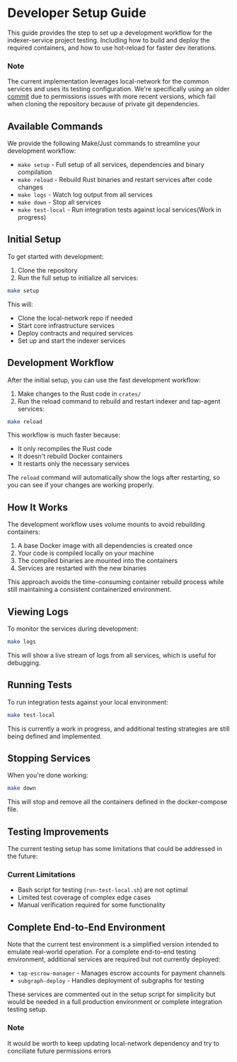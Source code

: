 # Developer Setup Guide

This guide provides the step to set up a development workflow for the indexer-service project testing.
Including how to build and deploy the required containers, and how to use hot-reload for faster dev iterations.

### Note

The current implementation leverages local-network for the common services and uses its testing configuration. We're specifically using an older [commit](https://github.com/edgeandnode/local-network/commit/ae72f1b8d57f18e7055a7fa29b873fe5bb8d9879) due to permissions issues with more recent versions, which fail when cloning the repository because of private git dependencies.

## Available Commands

We provide the following Make/Just commands to streamline your development workflow:

- `make setup` - Full setup of all services, dependencies and binary compilation
- `make reload` - Rebuild Rust binaries and restart services after code changes
- `make logs` - Watch log output from all services
- `make down` - Stop all services
- `make test-local` - Run integration tests against local services(Work in progress)

## Initial Setup

To get started with development:

1. Clone the repository
2. Run the full setup to initialize all services:

```bash
make setup
```

This will:

- Clone the local-network repo if needed
- Start core infrastructure services
- Deploy contracts and required services
- Set up and start the indexer services

## Development Workflow

After the initial setup, you can use the fast development workflow:

1. Make changes to the Rust code in `crates/`
2. Run the reload command to rebuild and restart indexer and tap-agent services:

```bash
make reload
```

This workflow is much faster because:

- It only recompiles the Rust code
- It doesn't rebuild Docker containers
- It restarts only the necessary services

The `reload` command will automatically show the logs after restarting, so you can see if your changes are working properly.

## How It Works

The development workflow uses volume mounts to avoid rebuilding containers:

1. A base Docker image with all dependencies is created once
2. Your code is compiled locally on your machine
3. The compiled binaries are mounted into the containers
4. Services are restarted with the new binaries

This approach avoids the time-consuming container rebuild process while still maintaining a consistent containerized environment.

## Viewing Logs

To monitor the services during development:

```bash
make logs
```

This will show a live stream of logs from all services, which is useful for debugging.

## Running Tests

To run integration tests against your local environment:

```bash
make test-local
```

This is currently a work in progress, and additional testing strategies are still being defined and implemented.

## Stopping Services

When you're done working:

```bash
make down
```

This will stop and remove all the containers defined in the docker-compose file.

## Testing Improvements

The current testing setup has some limitations that could be addressed in the future:

### Current Limitations

- Bash script for testing (`run-test-local.sh`) are not optimal
- Limited test coverage of complex edge cases
- Manual verification required for some functionality

## Complete End-to-End Environment

Note that the current test environment is a simplified version intended to emulate real-world operation. For a complete end-to-end testing environment, additional services are required but not currently deployed:

- `tap-escrow-manager` - Manages escrow accounts for payment channels
- `subgraph-deploy` - Handles deployment of subgraphs for testing

These services are commented out in the setup script for simplicity but would be needed in a full production environment or complete integration testing setup.

### Note

It would be worth to keep updating local-network dependency and try to conciliate future permissions errors
